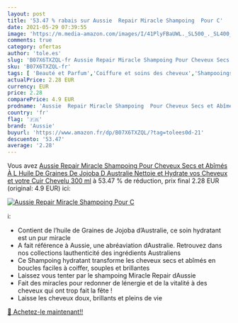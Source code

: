 ```yaml
---
layout: post
title: '53.47 % rabais sur Aussie  Repair Miracle Shampoing  Pour C'
date: 2021-05-29 07:39:55
image: 'https://m.media-amazon.com/images/I/41PlyFBaUWL._SL500_._SL400_.jpg'
comments: true
category: ofertas
author: 'tole.es'
slug: 'B07X6TXZQL-fr Aussie Repair Miracle Shampoing Pour Cheveux Secs et...'
sku: 'B07X6TXZQL-fr'
tags: [ 'Beauté et Parfum','Coiffure et soins des cheveux','Shampooings','Soins des cheveux','aussie', ]
actualPrice: 2.28 EUR
currency: EUR
price: 2.28
comparePrice: 4.9 EUR
prodname: 'Aussie  Repair Miracle Shampoing  Pour Cheveux Secs et Abîmés  À L Huile De Graines De Jojoba D Australie  Nettoie et Hydrate vos Cheveux et votre Cuir Chevelu  300 ml'
country: 'fr'
flag: '🇫🇷'
brand: 'Aussie'
buyurl: 'https://www.amazon.fr/dp/B07X6TXZQL/?tag=tolees0d-21'
descuento: '53.47'
average: '2.28'
---
```


Vous avez [Aussie  Repair Miracle Shampoing  Pour Cheveux Secs et Abîmés  À L Huile De Graines De Jojoba D Australie  Nettoie et Hydrate vos Cheveux et votre Cuir Chevelu  300 ml](https://www.amazon.fr/dp/B07X6TXZQL/?tag=tolees0d-21)  à  53.47 % de réduction, prix final  2.28 EUR (original: 4.9 EUR) ici:

[![Aussie  Repair Miracle Shampoing  Pour C](https://m.media-amazon.com/images/I/41PlyFBaUWL._SL500_._SL400_.jpg)](https://www.amazon.fr/dp/B07X6TXZQL/?tag=tolees0d-21)

ℹ️:

- Contient de l’huile de Graines de Jojoba d’Australie, ce soin hydratant est un pur miracle
- A fait référence à Aussie, une abréaviation dAustralie. Retrouvez dans nos collections lauthenticité des ingrédients Australiens
- Ce Shampoing hydratant transforme les cheveux secs et abîmés en boucles faciles à coiffer, souples et brillantes
- Laissez vous tenter par le shampoing Miracle Repair dAussie
- Fait des miracles pour redonner de lénergie et de la vitalité à des cheveux qui ont trop fait la fête !
- Laisse les cheveux doux, brillants et pleins de vie

[🛒 Achetez-le maintenant!!](https://www.amazon.fr/dp/B07X6TXZQL/?tag=tolees0d-21)

